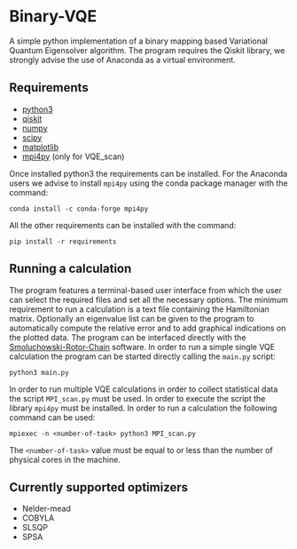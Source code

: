 # Binary-VQE
A simple python implementation of a binary mapping based Variational Quantum Eigensolver algorithm. The program requires the Qiskit library, we strongly advise the use of Anaconda as a virtual environment.

## Requirements
- [python3](https://www.python.org/)
- [qiskit](https://qiskit.org/)
- [numpy](https://numpy.org/)
- [scipy](https://www.scipy.org/)
- [matplotlib](https://matplotlib.org/)
- [mpi4py](https://mpi4py.readthedocs.io/en/stable/index.html) (only for VQE_scan)

Once installed python3 the requirements can be installed. For the Anaconda users we advise to install `mpi4py` using the conda package manager with the command:
```
conda install -c conda-forge mpi4py
```
All the other requirements can be installed with the command:
```
pip install -r requirements
```


## Running a calculation
The program features a terminal-based user interface from which the user can select the required files and set all the necessary options. The minimum requirement to run a calculation is a text file containing the Hamiltonian matrix. Optionally an eigenvalue list can be given to the program to automatically compute the relative error and to add graphical indications on the plotted data. The program can be interfaced directly with the [Smoluchowski-Rotor-Chain](https://github.com/ppravatto/Smoluchowski-Rotor-Chain.git) software. In order to run a simple single VQE calculation the program can be started directly calling the `main.py` script:
```
python3 main.py
```
In order to run multiple VQE calculations in order to collect statistical data the script `MPI_scan.py` must be used. In order to execute the script the library `mpi4py` must be installed. In order to run a calculation the following command can be used:
```
mpiexec -n <number-of-task> python3 MPI_scan.py
```
The `<number-of-task>` value must be equal to or less than the number of physical cores in the machine.

## Currently supported optimizers
- Nelder-mead
- COBYLA
- SLSQP
- SPSA
